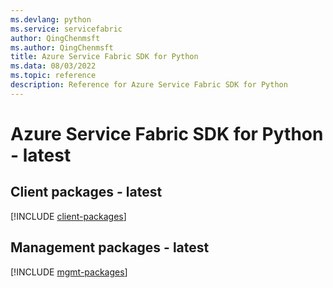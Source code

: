 ```yaml
---
ms.devlang: python
ms.service: servicefabric
author: QingChenmsft
ms.author: QingChenmsft
title: Azure Service Fabric SDK for Python
ms.data: 08/03/2022
ms.topic: reference
description: Reference for Azure Service Fabric SDK for Python
---
```

# Azure Service Fabric SDK for Python - latest

## Client packages - latest
[!INCLUDE [client-packages](service-fabric-client-index.md)]
## Management packages - latest
[!INCLUDE [mgmt-packages](service-fabric-mgmt-index.md)]